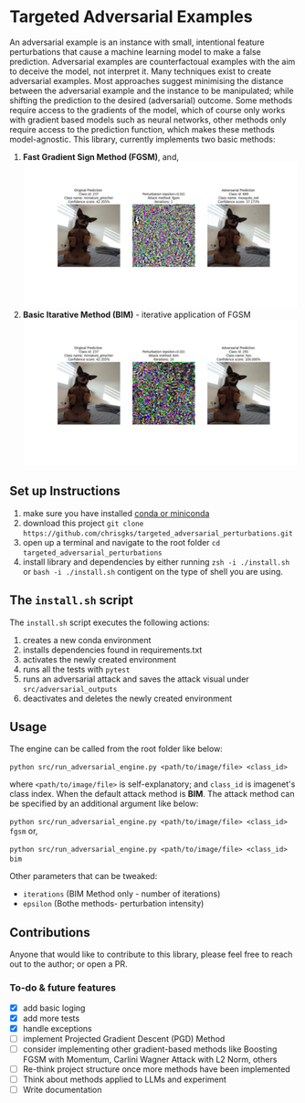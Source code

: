 # Targeted Adversarial Examples

An adversarial example is an instance with small, intentional feature perturbations that cause a machine learning model to make a false prediction. 
Adversarial examples are counterfactoual examples with the aim to deceive the model, not interpret it.
Many techniques exist to create adversarial examples. Most approaches suggest minimising the distance between the adversarial example and the instance to be manipulated; while shifting the prediction to the desired (adversarial) outcome. 
Some methods require access to the gradients of the model, which of course only works with gradient based models such as neural networks, other methods only require access to the prediction function, which makes these methods model-agnostic. This library, currently implements two basic methods:
1. **Fast Gradient Sign Method (FGSM)**, and, 
![FGSM Method](src/adversarial_outputs/example_attacked_by_fgsm_epsilon_002_iterations_1_vito1.jpg)
2. **Basic Itarative Method (BIM)** - iterative application of FGSM
![BIM Method](src/adversarial_outputs/example_attacked_by_bim_epsilon_002_iterations_10_vito1.jpg)

## Set up Instructions
1. make sure you have installed [conda or miniconda](https://docs.anaconda.com/free/miniconda/miniconda-install/)
2. download this project `git clone https://github.com/chrisgks/targeted_adversarial_perturbations.git`
3. open up a terminal and navigate to the root folder `cd targeted_adversarial_perturbations`
4. install library and dependencies by either running `zsh -i ./install.sh` or `bash -i ./install.sh` contigent on the type of shell you are using. 

## The `install.sh` script
The `install.sh` script executes the following actions:
1. creates a new conda environment 
2. installs dependencies found in requirements.txt
3. activates the newly created environment
4. runs all the tests with `pytest`
5. runs an adversarial attack and saves the attack visual under 
`src/adversarial_outputs`
6. deactivates and deletes the newly created environment


## Usage
The engine can be called from the root folder like below:


`python src/run_adversarial_engine.py <path/to/image/file> <class_id>`

where `<path/to/image/file>` is self-explanatory; and `class_id` is imagenet's class index. When the default attack method is **BIM**. The attack method can be specified by an additional argument like below:

`python src/run_adversarial_engine.py <path/to/image/file> <class_id> fgsm` or,

`python src/run_adversarial_engine.py <path/to/image/file> <class_id> bim`

Other parameters that can be tweaked:
- `iterations` (BIM Method only - number of iterations)
- `epsilon` (Bothe methods- perturbation intensity)


## Contributions
Anyone that would like to contribute to this library, please feel free to reach out to the author; or open a PR.


### To-do & future features
- [x] add basic loging
- [x] add more tests 
- [x] handle exceptions
- [ ] implement Projected Gradient Descent (PGD) Method
- [ ] consider implementing other gradient-based methods like Boosting FGSM with Momentum, Carlini Wagner Attack with L2 Norm, others
- [ ] Re-think project structure once more methods have been implemented
- [ ] Think about methods applied to LLMs and experiment
- [ ] Write documentation